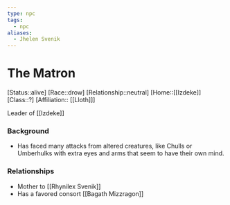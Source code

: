 ```yaml
---
type: npc
tags:
  - npc
aliases:
  - Jhelen Svenik
---
```


# The Matron
[Status::alive]
[Race::drow]
[Relationship::neutral]
[Home::[[Izdeke]]
[Class::?]
[Affiliation:: [[Lloth]]]

Leader of [[Izdeke]]

### Background
- Has faced many attacks from altered creatures, like Chulls or Umberhulks with extra eyes and arms that seem to have their own mind.

### Relationships
- Mother to [[Rhynilex Svenik]]
- Has a favored consort [[Bagath Mizzragon]]